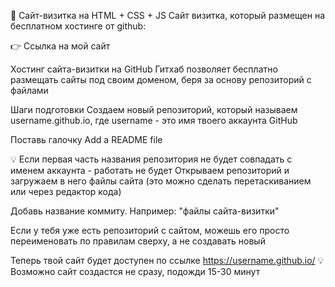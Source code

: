 🦊 Сайт-визитка на HTML + CSS + JS
Сайт визитка, который размещен на бесплатном хостинге от github:

👉 Ссылка на мой сайт

Хостинг сайта-визитки на GitHub
Гитхаб позволяет бесплатно размещать сайты под своим доменом, беря за основу репозиторий с файлами

Шаги подготовки
Создаем новый репозиторий, который называем username.github.io, где username - это имя твоего аккаунта GitHub

Поставь галочку Add a README file

💡 Если первая часть названия репозитория не будет совпадать с именем аккаунта - работать не будет
Открываем репозиторий и загружаем в него файлы сайта (это можно сделать перетаскиванием или через редактор кода)

Добавь название коммиту. Например: "файлы сайта-визитки"

Если у тебя уже есть репозиторий с сайтом, можешь его просто переименовать по правилам сверху, а не создавать новый

Теперь твой сайт будет доступен по ссылке https://username.github.io/
💡 Возможно сайт создастся не сразу, подожди 15-30 минут
